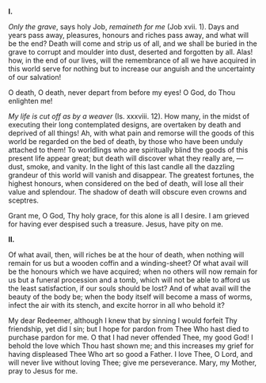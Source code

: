 
**I\.**

*Only the grave*, says holy Job, *remaineth for me* (Job xvii. 1). Days and years pass away, pleasures, honours and riches pass away, and what will be the end? Death will come and strip us of all, and we shall be buried in the grave to corrupt and moulder into dust, deserted and forgotten by all. Alas! how, in the end of our lives, will the remembrance of all we have acquired in this world serve for nothing but to increase our anguish and the uncertainty of our salvation!

O death, O death, never depart from before my eyes! O God, do Thou enlighten me!

*My life is cut off as by a weaver* (Is. xxxviii. 12). How many, in the midst of executing their long contemplated designs, are overtaken by death and deprived of all things! Ah, with what pain and remorse will the goods of this world be regarded on the bed of death, by those who have been unduly attached to them! To worldlings who are spiritually blind the goods of this present life appear great; but death will discover what they really are, — dust, smoke, and vanity. In the light of this last candle all the dazzling grandeur of this world will vanish and disappear. The greatest fortunes, the highest honours, when considered on the bed of death, will lose all their value and splendour. The shadow of death will obscure even crowns and sceptres.

Grant me, O God, Thy holy grace, for this alone is all I desire. I am grieved for having ever despised such a treasure. Jesus, have pity on me.

**II\.**

Of what avail, then, will riches be at the hour of death, when nothing will remain for us but a wooden coffin and a winding-sheet? Of what avail will be the honours which we have acquired; when no others will now remain for us but a funeral procession and a tomb, which will not be able to afford us the least satisfaction, if our souls should be lost? And of what avail will the beauty of the body be; when the body itself will become a mass of worms, infect the air with its stench, and excite horror in all who behold it?

My dear Redeemer, although I knew that by sinning I would forfeit Thy friendship, yet did I sin; but I hope for pardon from Thee Who hast died to purchase pardon for me. O that I had never offended Thee, my good God! I behold the love which Thou hast shown me; and this increases my grief for having displeased Thee Who art so good a Father. I love Thee, O Lord, and will never live without loving Thee; give me perseverance. Mary, my Mother, pray to Jesus for me.

